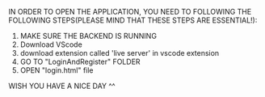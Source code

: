 IN ORDER TO OPEN THE APPLICATION, YOU NEED TO FOLLOWING THE FOLLOWING STEPS(PLEASE MIND THAT THESE STEPS ARE ESSENTIAL!):
1. MAKE SURE THE BACKEND IS RUNNING
2. Download VScode
3. download extension called 'live server' in vscode extension
4. GO TO "LoginAndRegister" FOLDER
5. OPEN "login.html" file

WISH YOU HAVE A NICE DAY ^^